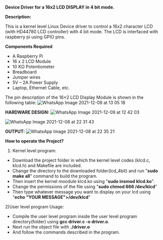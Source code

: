**Device Driver for a 16x2 LCD DISPLAY in 4 bit mode.**

**Description:**

This is a kernel level Linux Device driver to control a 16x2 character LCD (with HD44780 LCD controller) with 4 bit mode. The LCD is interfaced with raspberry pi using GPIO pins.


**Components Required**
* A Raspberry Pi
* 16 x 2 LCD Module
* 10 KΩ Potentiometer
* Breadboard
* Jumper wires
* 5V – 2A Power Supply
* Laptop, Ethernet Cable, etc.

The pin description of the 16×2 LCD Display Module is shown in the following table:
![WhatsApp Image 2021-12-09 at 13 05 18](https://user-images.githubusercontent.com/91193582/145353592-964aa964-5452-46bf-9cd4-81c7c0ea5f0e.jpeg)


**HARDWARE DESIGN:**
![WhatsApp Image 2021-12-09 at 12 42 03](https://user-images.githubusercontent.com/91193582/145350653-c5740613-2254-4f52-b469-4019572dd807.jpeg)

![WhatsApp Image 2021-12-08 at 22 31 43](https://user-images.githubusercontent.com/91193582/145343593-26f51f67-99d8-431e-a07a-a775c554002e.jpeg)

**OUTPUT:**
![WhatsApp Image 2021-12-08 at 22 35 21](https://user-images.githubusercontent.com/91193582/145343517-e06864af-27f4-4ecf-b341-6b63e015ed07.jpeg)

**How to operate the Project?**
1) Kernel level program:
* Download the project folder in which the kernel level codes (klcd.c, klcd.h) and Makefile are included.
* Change the directory to the downloaded folder(lcd_4bit) and run "**sudo make all**" command to build the program.
* Then insert the kernel moodule klcd.ko using "**sudo insmod klcd.ko**".
* Change the permissions of the file using "**sudo chmod 666 /dev/klcd**"
* Then type whatever message you want to display on your lcd using "**echo "YOUR MESSAGE">/dev/klcd**"

2)User level program Usage:
* Compile the user level program inside the user level program directory(folder) using **gcc driver.c -o driver.o**.
* Next run the object file with **./driver.o**
* And follow the commands described in the program.
